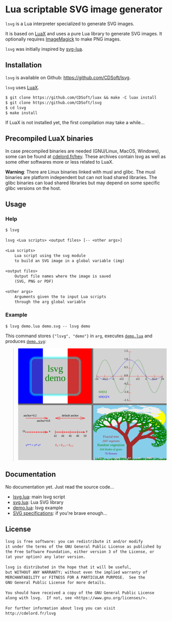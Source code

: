 # Lua scriptable SVG image generator

`lsvg` is a Lua interpreter specialized to generate SVG images.

It is based on [LuaX](https://github.com/CDSoft/luax) and uses a pure Lua
library to generate SVG images. It optionally requires
[ImageMagick](https://imagemagick.org/) to make PNG images.

`lsvg` was initially inspired by [svg-lua](https://github.com/Jericho1060/svg-lua).

## Installation

`lsvg` is available on Github: <https://github.com/CDSoft/lsvg>.

`lsvg` uses [LuaX](https://github.com/CDSoft/luax).

```
$ git clone https://github.com/CDSoft/luax && make -C luax install
$ git clone https://github.com/CDSoft/lsvg
$ cd lsvg
$ make install
```

If LuaX is not installed yet, the first compilation may take a while...

## Precompiled LuaX binaries

In case precompiled binaries are needed (GNU/Linux, MacOS, Windows), some can
be found at [cdelord.fr/hey](http://cdelord.fr/hey). These archives contain
lsvg as well as some other softwares more or less related to LuaX.

**Warning**: There are Linux binaries linked with musl and glibc. The musl
binaries are platform independent but can not load shared libraries. The glibc
binaries can load shared libraries but may depend on some specific glibc
versions on the host.

## Usage

### Help

```
$ lsvg

lsvg <Lua scripts> <output files> [-- <other args>]

<Lua scripts>
    Lua script using the svg module
    to build an SVG image in a global variable (img)

<output files>
    Output file names where the image is saved
    (SVG, PNG or PDF)

<other args>
    Arguments given the to input Lua scripts
    through the arg global variable
```

### Example

```
$ lsvg demo.lua demo.svg -- lsvg demo
```

This command stores `{"lsvg", "demo"}` in `arg`, executes
[`demo.lua`](tests/demo.lua) and produces [`demo.svg`](tests/demo.svg):

> ![demo.svg](tests/demo.svg)

## Documentation

No documentation yet. Just read the source code...

- [lsvg.lua](lsvg.lua): main lsvg script
- [svg.lua](svg.lua): Lua SVG library
- [demo.lua](tests/demo.lua): lsvg example
- [SVG specifications](https://www.w3.org/TR/SVG12/): if you're brave enough...

## License

    lsvg is free software: you can redistribute it and/or modify
    it under the terms of the GNU General Public License as published by
    the Free Software Foundation, either version 3 of the License, or
    (at your option) any later version.

    lsvg is distributed in the hope that it will be useful,
    but WITHOUT ANY WARRANTY; without even the implied warranty of
    MERCHANTABILITY or FITNESS FOR A PARTICULAR PURPOSE.  See the
    GNU General Public License for more details.

    You should have received a copy of the GNU General Public License
    along with lsvg.  If not, see <https://www.gnu.org/licenses/>.

    For further information about lsvg you can visit
    http://cdelord.fr/lsvg
